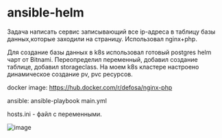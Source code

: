 # ansible-helm

Задача написать сервис записывающий все ip-адреса в таблицу базы данных,которые заходили на страницу.
Использовал nginx+php. 


Для создание базы данных в k8s использовал готовый postgres helm чарт от Bitnami.
Переопределил переменный, добавил создание таблице, добавил storageclass.
На моем k8s кластере настроено динамическое создание pv, pvc ресурсов.

 
docker image: https://hub.docker.com/r/defosa/nginx-php


ansible:
ansible-playbook main.yml

hosts.ini - файл с переменными.

![image](https://user-images.githubusercontent.com/85503821/214376183-d46d7cb7-ae60-4572-b739-6ab82f2883c0.png)
